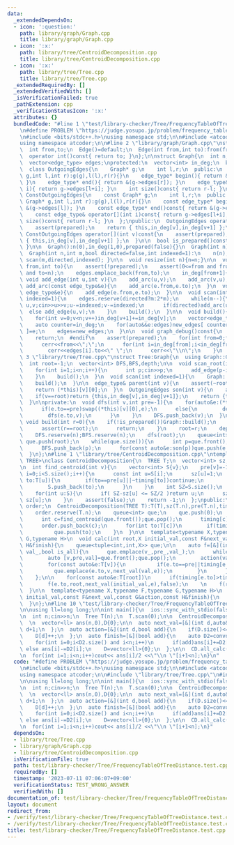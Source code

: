 ```yaml
---
data:
  _extendedDependsOn:
  - icon: ':question:'
    path: library/graph/Graph.cpp
    title: library/graph/Graph.cpp
  - icon: ':x:'
    path: library/tree/CentroidDecomposition.cpp
    title: library/tree/CentroidDecomposition.cpp
  - icon: ':x:'
    path: library/tree/Tree.cpp
    title: library/tree/Tree.cpp
  _extendedRequiredBy: []
  _extendedVerifiedWith: []
  _isVerificationFailed: true
  _pathExtension: cpp
  _verificationStatusIcon: ':x:'
  attributes: {}
  bundledCode: "#line 1 \"test/library-checker/Tree/FrequencyTableOfTreeDistance.test.cpp\"\
    \n#define PROBLEM \"https://judge.yosupo.jp/problem/frequency_table_of_tree_distance\"\
    \n#include <bits/stdc++.h>\nusing namespace std;\n\n#include <atcoder/convolution>\n\
    using namespace atcoder;\n\n#line 2 \"library/graph/Graph.cpp\"\nstruct Edge{\n\
    \  int from,to;\n  Edge()=default;\n  Edge(int from,int to):from(from),to(to){}\n\
    \  operator int()const{ return to; }\n};\n\nstruct Graph{\n  int n;\n  using edge_type=Edge;\n\
    \  vector<edge_type> edges;\nprotected:\n  vector<int> in_deg;\n  bool prepared;\n\
    \  class OutgoingEdges{\n    Graph* g;\n    int l,r;\n  public:\n    OutgoingEdges(Graph*\
    \ g,int l,int r):g(g),l(l),r(r){}\n    edge_type* begin(){ return &(g->edges[l]);\
    \ }\n    edge_type* end(){ return &(g->edges[r]); }\n    edge_type& operator[](int\
    \ i){ return g->edges[l+i]; }\n    int size()const{ return r-l; }\n  };\n  class\
    \ ConstOutgoingEdges{\n    const Graph* g;\n    int l,r;\n  public:\n    ConstOutgoingEdges(const\
    \ Graph* g,int l,int r):g(g),l(l),r(r){}\n    const edge_type* begin()const{ return\
    \ &(g->edges[l]); }\n    const edge_type* end()const{ return &(g->edges[r]); }\n\
    \    const edge_type& operator[](int i)const{ return g->edges[l+i]; }\n    int\
    \ size()const{ return r-l; }\n  };\npublic:\n  OutgoingEdges operator[](int v){\n\
    \    assert(prepared);\n    return { this,in_deg[v],in_deg[v+1] };\n  }\n  const\
    \ ConstOutgoingEdges operator[](int v)const{\n    assert(prepared);\n    return\
    \ { this,in_deg[v],in_deg[v+1] };\n  }\n\n  bool is_prepared()const{ return prepared;\
    \ }\n\n  Graph():n(0),in_deg(1,0),prepared(false){}\n  Graph(int n):n(n),in_deg(n+1,0),prepared(false){}\n\
    \  Graph(int n,int m,bool directed=false,int indexed=1):\n    n(n),in_deg(n+1,0),prepared(false){\
    \ scan(m,directed,indexed); }\n\n  void resize(int n){n=n;}\n\n  void add_arc(int\
    \ from,int to){\n    assert(!prepared);\n    assert(0<=from and from<n and 0<=to\
    \ and to<n);\n    edges.emplace_back(from,to);\n    in_deg[from+1]++;\n  }\n \
    \ void add_edge(int u,int v){\n    add_arc(u,v);\n    add_arc(v,u);\n  }\n  void\
    \ add_arc(const edge_type&e){\n    add_arc(e.from,e.to);\n  }\n  void add_edge(const\
    \ edge_type&e){\n    add_edge(e.from,e.to);\n  }\n\n  void scan(int m,bool directed=false,int\
    \ indexed=1){\n    edges.reserve(directed?m:2*m);\n    while(m--){\n      int\
    \ u,v;cin>>u>>v;u-=indexed;v-=indexed;\n      if(directed)add_arc(u,v);\n    \
    \  else add_edge(u,v);\n    }\n    build();\n  }\n\n  void build(){\n    assert(!prepared);prepared=true;\n\
    \    for(int v=0;v<n;v++)in_deg[v+1]+=in_deg[v];\n    vector<edge_type> new_edges(in_deg.back());\n\
    \    auto counter=in_deg;\n    for(auto&&e:edges)new_edges[ counter[e.from]++\
    \ ]=e;\n    edges=new_edges;\n  }\n\n  void graph_debug()const{\n  #ifndef __LOCAL\n\
    \    return;\n  #endif\n    assert(prepared);\n    for(int from=0;from<n;from++){\n\
    \      cerr<<from<<\";\";\n      for(int i=in_deg[from];i<in_deg[from+1];i++)\n\
    \        cerr<<edges[i].to<<\" \";\n      cerr<<\"\\n\";\n    }\n  }\n};\n#line\
    \ 3 \"library/tree/Tree.cpp\"\nstruct Tree:Graph{\n  using Graph::Graph;\n  Tree()=default;\n\
    \  int root=-1;\n  vector<int> DFS,BFS,depth;\n\n  void scan_root(int indexed=1){\n\
    \    for(int i=1;i<n;i++){\n      int p;cin>>p;\n      add_edge(p-indexed,i);\n\
    \    }\n    build();\n  }\n  void scan(int indexed=1){\n    Graph::scan(n-1,false,indexed);\n\
    \    build();\n  }\n\n  edge_type& parent(int v){\n    assert(~root and root!=v);\n\
    \    return (*this)[v][0];\n  }\n  OutgoingEdges son(int v){\n    assert(~root);\n\
    \    if(v==root)return {this,in_deg[v],in_deg[v+1]};\n    return {this,in_deg[v]+1,in_deg[v+1]};\n\
    \  }\n\nprivate:\n  void dfs(int v,int pre=-1){\n    for(auto&e:(*this)[v]){\n\
    \      if(e.to==pre)swap((*this)[v][0],e);\n      else{\n        depth[e.to]=depth[v]+1;\n\
    \        dfs(e.to,v);\n      }\n    }\n    DFS.push_back(v);\n  }\npublic:\n \
    \ void build(int r=0){\n    if(!is_prepared())Graph::build();\n    if(~root){\n\
    \      assert(r==root);\n      return;\n    }\n    root=r;\n    depth=vector<int>(n,0);\n\
    \    DFS.reserve(n);BFS.reserve(n);\n    dfs(root);\n    queue<int> que;\n   \
    \ que.push(root);\n    while(que.size()){\n      int p=que.front();que.pop();\n\
    \      BFS.push_back(p);\n      for(const auto&e:son(p))que.push(e.to);\n    }\n\
    \  }\n};\n#line 1 \"library/tree/CentroidDecomposition.cpp\"\ntemplate<typename\
    \ TREE>\nclass CentroidDecomposition{\n  TREE T;\n  vector<int> sz,pre,timing;\n\
    \n  int find_centroid(int v){\n    vector<int> S{v};\n    pre[v]=-1;\n    for(int\
    \ i=0;i<S.size();i++){\n      const int u=S[i];\n      sz[u]=1;\n      for(int\
    \ to:T[u]){\n        if(to==pre[u]||~timing[to])continue;\n        pre[to]=u;\n\
    \        S.push_back(to);\n      }\n    }\n    int SZ=S.size();\n    reverse(S.begin(),S.end());\n\
    \    for(int u:S){\n      if( SZ-sz[u] <= SZ/2 )return u;\n      sz[pre[u]] +=\
    \ sz[u];\n    }\n    assert(false);\n    return -1;\n  };\npublic:\n  vector<int>\
    \ order;\n  CentroidDecomposition(TREE T):T(T),sz(T.n),pre(T.n),timing(T.n,-1){\n\
    \    order.reserve(T.n);\n    queue<int> que;\n    que.push(0);\n    while(que.size()){\n\
    \      int c=find_centroid(que.front());que.pop();\n      timing[c]=order.size();\n\
    \      order.push_back(c);\n      for(int to:T[c])\n        if(timing[to]<0)\n\
    \          que.push(to);\n    }\n  }\n\n  template<typename X,typename F,typename\
    \ G,typename H>\n  void calc(int root,X initial_val,const F&next_val,const G&action,const\
    \ H&finish){\n    queue<tuple<int,int,X>> que;\n\n    auto f=[&](int v_,int pre_,X\
    \ val_,bool is_all){\n      que.emplace(v_,pre_,val_);\n      while(que.size()){\n\
    \        auto [v,pre,val]=que.front();que.pop();\n        action(val,is_all);\n\
    \        for(const auto&e:T[v]){\n          if(e.to==pre||timing[e.to]<=timing[root])continue;\n\
    \          que.emplace(e.to,v,next_val(val,e));\n        }\n      }\n      finish(is_all);\n\
    \    };\n\n    for(const auto&e:T[root])\n      if(timing[e.to]>timing[root])\n\
    \        f(e.to,root,next_val(initial_val,e),false);\n    \n    f(root,-1,initial_val,true);\n\
    \  }\n\n  template<typename X,typename F,typename G,typename H>\n  void all_calc(X\
    \ initial_val,const F&next_val,const G&action,const H&finish){\n    for(int i=0;i<T.n;i++)calc(i,initial_val,next_val,action,finish);\n\
    \  }\n};\n#line 10 \"test/library-checker/Tree/FrequencyTableOfTreeDistance.test.cpp\"\
    \n\nusing ll=long long;\n\nint main(){\n  ios::sync_with_stdio(false);\n  cin.tie(nullptr);\n\
    \n  int n;cin>>n;\n  Tree T(n);\n  T.scan(0);\n\n  CentroidDecomposition CD(T);\n\
    \  \n  vector<ll> ans(n,0),D{0};\n\n  auto next_val=[&](int d,auto&e){\n    return\
    \ d+1;\n  };\n  auto action=[&](int d,bool add){\n    if(D.size()<=d)D.push_back(0);\n\
    \    D[d]++;\n  };\n  auto finish=[&](bool add){\n    auto D2=convolution_ll(D,D);\n\
    \    for(int i=0;i<D2.size() and i<n;i++)\n      if(add)ans[i]+=D2[i];\n     \
    \ else ans[i]-=D2[i];\n    D=vector<ll>{0};\n  };\n\n  CD.all_calc(0,next_val,action,finish);\n\
    \n  for(int i=1;i<n;i++)cout<< ans[i]/2 <<\"\\n \"[i+1<n];\n}\n"
  code: "#define PROBLEM \"https://judge.yosupo.jp/problem/frequency_table_of_tree_distance\"\
    \n#include <bits/stdc++.h>\nusing namespace std;\n\n#include <atcoder/convolution>\n\
    using namespace atcoder;\n\n#include \"library/tree/Tree.cpp\"\n#include \"library/tree/CentroidDecomposition.cpp\"\
    \n\nusing ll=long long;\n\nint main(){\n  ios::sync_with_stdio(false);\n  cin.tie(nullptr);\n\
    \n  int n;cin>>n;\n  Tree T(n);\n  T.scan(0);\n\n  CentroidDecomposition CD(T);\n\
    \  \n  vector<ll> ans(n,0),D{0};\n\n  auto next_val=[&](int d,auto&e){\n    return\
    \ d+1;\n  };\n  auto action=[&](int d,bool add){\n    if(D.size()<=d)D.push_back(0);\n\
    \    D[d]++;\n  };\n  auto finish=[&](bool add){\n    auto D2=convolution_ll(D,D);\n\
    \    for(int i=0;i<D2.size() and i<n;i++)\n      if(add)ans[i]+=D2[i];\n     \
    \ else ans[i]-=D2[i];\n    D=vector<ll>{0};\n  };\n\n  CD.all_calc(0,next_val,action,finish);\n\
    \n  for(int i=1;i<n;i++)cout<< ans[i]/2 <<\"\\n \"[i+1<n];\n}"
  dependsOn:
  - library/tree/Tree.cpp
  - library/graph/Graph.cpp
  - library/tree/CentroidDecomposition.cpp
  isVerificationFile: true
  path: test/library-checker/Tree/FrequencyTableOfTreeDistance.test.cpp
  requiredBy: []
  timestamp: '2023-07-11 07:06:07+09:00'
  verificationStatus: TEST_WRONG_ANSWER
  verifiedWith: []
documentation_of: test/library-checker/Tree/FrequencyTableOfTreeDistance.test.cpp
layout: document
redirect_from:
- /verify/test/library-checker/Tree/FrequencyTableOfTreeDistance.test.cpp
- /verify/test/library-checker/Tree/FrequencyTableOfTreeDistance.test.cpp.html
title: test/library-checker/Tree/FrequencyTableOfTreeDistance.test.cpp
---
```

